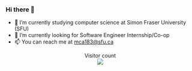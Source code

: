 ### Hi there 👋

<!--
**engichang1467/engichang1467** is a ✨ _special_ ✨ repository because its `README.md` (this file) appears on your GitHub profile.

Here are some ideas to get you started:

- 🔭 I’m currently working on ...
- 🌱 I’m currently learning ...
- 👯 I’m looking to collaborate on ...
- 🤔 I’m looking for help with ...
- 💬 Ask me about ...
- 📫 How to reach me: ...
- 😄 Pronouns: ...
- ⚡ Fun fact: ...
-->


- 🌱 I’m currently studying computer science at Simon Fraser University (SFU)
- 🔭 I’m currently looking for Software Engineer Internship/Co-op
- 📫 You can reach me at mca183@sfu.ca


<p align="center"> 
  Visitor count<br>
  <img src="https://profile-counter.glitch.me/amirnaghibi/count.svg" />
</p>
